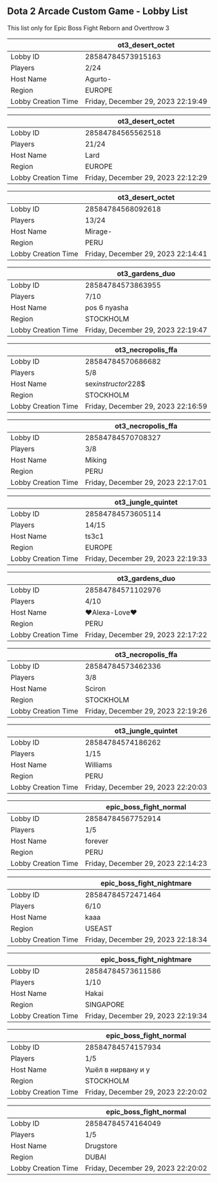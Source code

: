 ## Dota 2 Arcade Custom Game - Lobby List

This list only for Epic Boss Fight Reborn and Overthrow 3

|  | ot3_desert_octet |
| ------ | ------ |
| Lobby ID | 28584784573915163 |
| Players | 2/24 |
| Host Name | Agurto- |
| Region | EUROPE |
| Lobby Creation Time | Friday, December 29, 2023 22:19:49 |


|  | ot3_desert_octet |
| ------ | ------ |
| Lobby ID | 28584784565562518 |
| Players | 21/24 |
| Host Name | Lard |
| Region | EUROPE |
| Lobby Creation Time | Friday, December 29, 2023 22:12:29 |


|  | ot3_desert_octet |
| ------ | ------ |
| Lobby ID | 28584784568092618 |
| Players | 13/24 |
| Host Name | Mirage- |
| Region | PERU |
| Lobby Creation Time | Friday, December 29, 2023 22:14:41 |


|  | ot3_gardens_duo |
| ------ | ------ |
| Lobby ID | 28584784573863955 |
| Players | 7/10 |
| Host Name | pos 6 nyasha |
| Region | STOCKHOLM |
| Lobby Creation Time | Friday, December 29, 2023 22:19:47 |


|  | ot3_necropolis_ffa |
| ------ | ------ |
| Lobby ID | 28584784570686682 |
| Players | 5/8 |
| Host Name | sex$instructor$228$ |
| Region | STOCKHOLM |
| Lobby Creation Time | Friday, December 29, 2023 22:16:59 |


|  | ot3_necropolis_ffa |
| ------ | ------ |
| Lobby ID | 28584784570708327 |
| Players | 3/8 |
| Host Name | Miking |
| Region | PERU |
| Lobby Creation Time | Friday, December 29, 2023 22:17:01 |


|  | ot3_jungle_quintet |
| ------ | ------ |
| Lobby ID | 28584784573605114 |
| Players | 14/15 |
| Host Name | ts3c1 |
| Region | EUROPE |
| Lobby Creation Time | Friday, December 29, 2023 22:19:33 |


|  | ot3_gardens_duo |
| ------ | ------ |
| Lobby ID | 28584784571102976 |
| Players | 4/10 |
| Host Name | ♥Alexa-Love♥ |
| Region | PERU |
| Lobby Creation Time | Friday, December 29, 2023 22:17:22 |


|  | ot3_necropolis_ffa |
| ------ | ------ |
| Lobby ID | 28584784573462336 |
| Players | 3/8 |
| Host Name | Sciron |
| Region | STOCKHOLM |
| Lobby Creation Time | Friday, December 29, 2023 22:19:26 |


|  | ot3_jungle_quintet |
| ------ | ------ |
| Lobby ID | 28584784574186262 |
| Players | 1/15 |
| Host Name | Williams |
| Region | PERU |
| Lobby Creation Time | Friday, December 29, 2023 22:20:03 |


|  | epic_boss_fight_normal |
| ------ | ------ |
| Lobby ID | 28584784567752914 |
| Players | 1/5 |
| Host Name | forever |
| Region | PERU |
| Lobby Creation Time | Friday, December 29, 2023 22:14:23 |


|  | epic_boss_fight_nightmare |
| ------ | ------ |
| Lobby ID | 28584784572471464 |
| Players | 6/10 |
| Host Name | kaaa |
| Region | USEAST |
| Lobby Creation Time | Friday, December 29, 2023 22:18:34 |


|  | epic_boss_fight_nightmare |
| ------ | ------ |
| Lobby ID | 28584784573611586 |
| Players | 1/10 |
| Host Name | Hakai |
| Region | SINGAPORE |
| Lobby Creation Time | Friday, December 29, 2023 22:19:34 |


|  | epic_boss_fight_normal |
| ------ | ------ |
| Lobby ID | 28584784574157934 |
| Players | 1/5 |
| Host Name | Ушёл в нирвану и у |
| Region | STOCKHOLM |
| Lobby Creation Time | Friday, December 29, 2023 22:20:02 |


|  | epic_boss_fight_normal |
| ------ | ------ |
| Lobby ID | 28584784574164049 |
| Players | 1/5 |
| Host Name | Drugstore |
| Region | DUBAI |
| Lobby Creation Time | Friday, December 29, 2023 22:20:02 |


